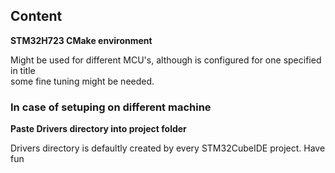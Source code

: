 ## Content

**STM32H723 CMake environment**

Might be used for different MCU's, although is configured for one specified in title \
some fine tuning might be needed. 

### In case of setuping on different machine

**Paste Drivers directory into project folder**

Drivers directory is defaultly created by every STM32CubeIDE project.
Have fun